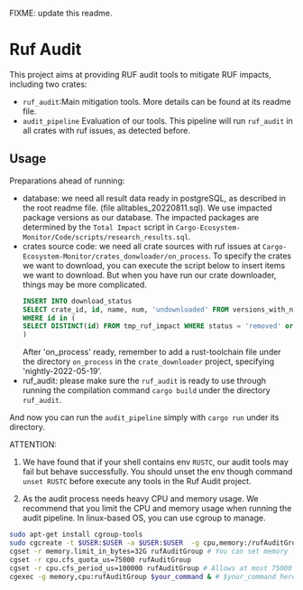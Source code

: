 FIXME: update this readme.

# Ruf Audit

This project aims at providing RUF audit tools to mitigate RUF impacts, including two crates:
- `ruf_audit`:Main mitigation tools. More details can be found at its readme file.
- `audit_pipeline` Evaluation of our tools. This pipeline will run `ruf_audit` in all crates with ruf issues, as detected before.


## Usage

Preparations ahead of running:

- database: we need all result data ready in postgreSQL, as described in the root readme file. (file alltables_20220811.sql). We use impacted package versions as our database. The impacted packages are determined by the `Total Impact` script in `Cargo-Ecosystem-Monitor/Code/scripts/research_results.sql`.
- crates source code: we need all crate sources with ruf issues at `Cargo-Ecosystem-Monitor/crates_donwloader/on_process`. To specify the crates we want to download, you can execute the script below to insert items we want to download. But when you have run our crate downloader, things may be more complicated.
    ```sql
    INSERT INTO download_status
    SELECT crate_id, id, name, num, 'undownloaded' FROM versions_with_name
    WHERE id in (
    SELECT DISTINCT(id) FROM tmp_ruf_impact WHERE status = 'removed' or status = 'unknown' 
    )
    ```
    After 'on_process' ready, remember to add a rust-toolchain file under the directory `on_process` in the `crate_downloader` project, specifying 'nightly-2022-05-19'.
- ruf_audit: please make sure the `ruf_audit` is ready to use through running the compilation command `cargo build` under the directory `ruf_audit`.

And now you can run the `audit_pipeline` simply with `cargo run` under its directory.

ATTENTION:

1. We have found that if your shell contains env `RUSTC`, our audit tools may fail but behave successfully. You should unset the env though command `unset RUSTC` before execute any tools in the Ruf Audit project.
   
2. As the audit process needs heavy CPU and memory usage. We recommend that you limit the CPU and memory usage when running the audit pipeline. In linux-based OS, you can use cgroup to manage.
   
```bash
sudo apt-get install cgroup-tools
sudo cgcreate -t $USER:$USER -a $USER:$USER  -g cpu,memory:/rufAuditGroup
cgset -r memory.limit_in_bytes=32G rufAuditGroup # You can set memory limit according to your machine
cgset -r cpu.cfs_quota_us=75000 rufAuditGroup 
cgset -r cpu.cfs_period_us=100000 rufAuditGroup # Allows at most 75000 us running every 100000us, or max CPU usage at 75%.
cgexec -g memory,cpu:rufAuditGroup $your_command & # $your_command here should be `cargo run` under `audit_pipeline` directory.
```